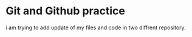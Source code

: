 # Git and Github practice

i am trying to add update of my files and code in two diffrent repository.
